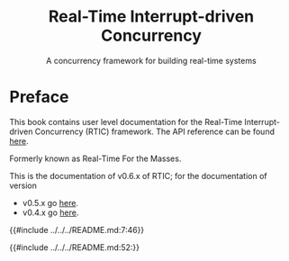 <h1 align="center">Real-Time Interrupt-driven Concurrency</h1>

<p align="center">A concurrency framework for building real-time systems</p>

# Preface

This book contains user level documentation for the Real-Time Interrupt-driven Concurrency
(RTIC) framework. The API reference can be found [here](../../api/).

Formerly known as Real-Time For the Masses.

<!--There is a translation of this book in [Russian].-->

<!--[Russian]: ../ru/index.html-->

This is the documentation of v0.6.x of RTIC; for the documentation of version

* v0.5.x go [here](/0.5).
* v0.4.x go [here](/0.4).

{{#include ../../../README.md:7:46}}

{{#include ../../../README.md:52:}}
